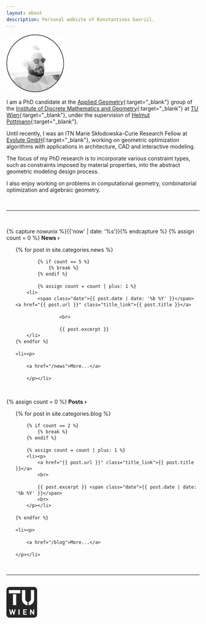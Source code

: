 ```yaml
---
layout: about
description: Personal website of Konstantinos Gavriil.
---
```

<div class="face_container">
		<img src="/assets/img/portrait_light.png" alt="Portrait" style="width:auto;height:auto;max-width:100%;max-height: 150px;" class="center">
</div>

I am a PhD candidate at the [Applied Geometry](http://www.geometrie.tuwien.ac.at/geom/fg4/){:target="_blank"} group of the [Institute of Discrete Mathematics and Geometry](http://www.dmg.tuwien.ac.at/){:target="_blank"} at [TU Wien](https://www.tuwien.ac.at/en/){:target="_blank"}, under the supervision of [Helmut Pottmann](http://www.dmg.tuwien.ac.at/pottmann/){:target="_blank"}.

Until recently, I was an ITN Marie Skłodowska-Curie Research Fellow at [Evolute GmbH](https://www.evolute.at/){:target="_blank"}, working on geometric optimization algorithms with applications in architecture, CAD and interactive modeling.

The focus of my PhD research is to incorporate various constraint types, such as constraints imposed by material properties, into the abstract geometric modeling design process.

I also enjoy working on problems in computational geometry, combinatorial optimization and algebraic geometry.

<br>

<hr>

<br>

{% capture nowunix %}{{'now' | date: '%s'}}{% endcapture %}
{% assign count = 0 %}
__News &rsaquo;__

<ul>
		{% for post in site.categories.news %}

			{% if count == 5 %}
				{% break %}
			{% endif %}

			{% assign count = count | plus: 1 %}
	    <li>
	        <span class="date">{{ post.date | date: '%b %Y' }}</span> <a href="{{ post.url }}" class="title_link">{{ post.title }}</a>
					
					<br>

					{{ post.excerpt }}
	    </li>
    {% endfor %}

    <li><p>

		<a href="/news">More...</a>

		</p></li>
</ul>

<br>

{% assign count = 0 %}
__Posts &rsaquo;__

<ul>
    {% for post in site.categories.blog %}

		{% if count == 2 %}
			{% break %}
		{% endif %}

		{% assign count = count | plus: 1 %}
	    <li><p>
	        <a href="{{ post.url }}" class="title_link">{{ post.title }}</a>
	        <br>

	        {{ post.excerpt }} <span class="date">{{ post.date | date: '%b %Y' }}</span>
	        <br>
	    </p></li>

    {% endfor %}

    <li><p>

		<a href="/blog">More...</a>

	</p></li>
</ul>

<br>

<hr>

<br>

<a href="https://www.tuwien.at/en/" target="_blank">
<img src="/assets/img/tuwien_logo.svg" alt="TU Wien Logo" style="opacity: 0.85;width:auto;height:auto;max-width:100%;max-height:80px;" class="center">
</a>

<br>
